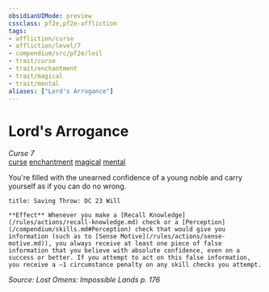 ```yaml
---
obsidianUIMode: preview
cssclass: pf2e,pf2e-affliction
tags:
- affliction/curse
- affliction/level/7
- compendium/src/pf2e/loil
- trait/curse
- trait/enchantment
- trait/magical
- trait/mental
aliases: ["Lord's Arrogance"]
---
```

# Lord's Arrogance
*Curse 7*  
[curse](/rules/traits/curse.md)  [enchantment](/rules/traits/enchantment.md)  [magical](/rules/traits/magical.md)  [mental](/rules/traits/mental.md)  

You're filled with the unearned confidence of a young noble and carry yourself as if you can do no wrong.

```ad-inline-affliction
title: Saving Throw: DC 23 Will

**Effect** Whenever you make a [Recall Knowledge](/rules/actions/recall-knowledge.md) check or a [Perception](/compendium/skills.md#Perception) check that would give you information (such as to [Sense Motive](/rules/actions/sense-motive.md)), you always receive at least one piece of false information that you believe with absolute confidence, even on a success or better. If you attempt to act on this false information, you receive a –1 circumstance penalty on any skill checks you attempt.
```

*Source: Lost Omens: Impossible Lands p. 176*